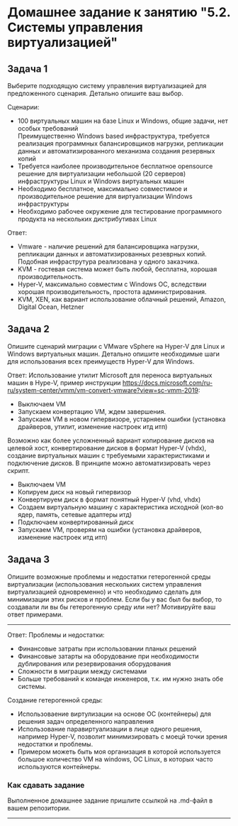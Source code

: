 # Домашнее задание к занятию "5.2. Системы управления виртуализацией"

## Задача 1 

Выберите подходящую систему управления виртуализацией для предложенного сценария. Детально опишите ваш выбор.

Сценарии:

- 100 виртуальных машин на базе Linux и Windows, общие задачи, нет особых требований  
Преимущественно Windows based инфраструктура, требуется реализация программных балансировщиков нагрузки, репликации данных и автоматизированного механизма создания резервных копий 
- Требуется наиболее производительное бесплатное opensource решение для виртуализации небольшой (20 серверов) инфраструктуры Linux и Windows виртуальных машин
- Необходимо бесплатное, максимально совместимое и производительное решение для виртуализации Windows инфраструктуры 
- Необходимо рабочее окружение для тестирование программного продукта на нескольких дистрибутивах Linux

Ответ:
- Vmware - наличие решений для балансировщика нагрузки, репликации данных и автоматизированных резеврных копий. Подобная инфраструтура реализована у одного заказчика.
- KVM - гостевая система может быть любой, бесплатна, хорошая производительность.
- Hyper-V, максимально совместим с Windows ОС, вследствии хорошая производительность, простота администрирования.
- KVM, XEN, как вариант использование облачный решений, Amazon, Digital Ocean, Hetzner

## Задача 2

Опишите сценарий миграции с VMware vSphere на Hyper-V для Linux и Windows виртуальных машин. Детально опишите необходимые шаги для использования всех преимуществ Hyper-V для Windows.

Ответ:
Использование утилит Microsoft для переноса виртуальных машин в Hype-V, пример инструкции https://docs.microsoft.com/ru-ru/system-center/vmm/vm-convert-vmware?view=sc-vmm-2019:
- Выключаем VM
- Запускаем конвертацию VM, ждем завершения.
- Запускаем VM в новом гипервизоре, устарняем ошибки (установка драйверов, утилит, изменение настроек итд итп)

Возможно как более усложненный вариант копирование дисков на целевой хост, конвертирование дисков в формат Hyper-V (vhdx), создание виртуальных машин с требуемыми характеристиками и подключение дисков. В принципе можно автоматизировать через скрипт.
- Выключаем VM
- Копируем диск на новый гипервизор
- Конвертируем диск в формат понятный Hyper-V (vhd, vhdx)
- Создаем виртуальную машину с характеристика исходной (кол-во ядер, память, сетевые адаптеры итд)
- Подключаем конвертированный диск
- Запускаем VM, проверям на ошибки (установка драйверов, изменение настроек итд итп)


## Задача 3 

Опишите возможные проблемы и недостатки гетерогенной среды виртуализации (использования нескольких систем управления виртуализацией одновременно) и что необходимо сделать для минимизации этих рисков и проблем. Если бы у вас был бы выбор, то создавали ли вы бы гетерогенную среду или нет? Мотивируйте ваш ответ примерами. 

---

Ответ:
Проблемы и недостатки:
- Финансовые затраты при использовании планых решений
- Финансовые затарты на оборудование при необходимости дублирования или резервирования оборудования
- Сложности в миграции между системами
- Больше требований к команде инженеров, т.к. им нужно знать обе системы.

Создание гетерогенной среды:
- Использоваение виртулизации на основе ОС (контейнеры) для решения задач определенного направления
- Использование паравиртуализации в лице одного решения, например Hyper-V, позволит минимизировать с моецй точки зрения недостатки и проблемы.
- Примером можеть быть моя организация в которой используется большое количество VM на windows, ОС Linux, в которых часто используются контейнеры.



### Как cдавать задание

Выполненное домашнее задание пришлите ссылкой на .md-файл в вашем репозитории.

---
